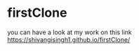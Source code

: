 # firstClone
you can have a look at my work on this link https://shivangisingh1.github.io/firstClone/ 
